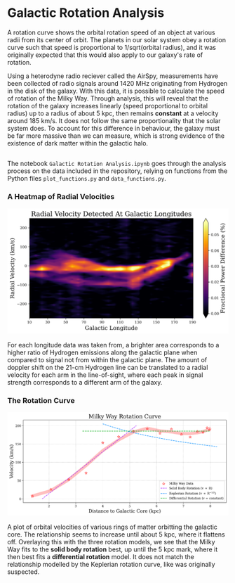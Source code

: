 # Galactic Rotation Analysis

A rotation curve shows the orbital rotation speed of an object at various radii from its center of orbit. The planets in our solar system obey a rotation curve such that speed is proportional to 1/sqrt(orbital radius), and it was originally expected that this would also apply to our galaxy's rate of rotation. 

Using a heterodyne radio reciever called the AirSpy, measurements have been collected of radio signals around 1420 MHz originating from Hydrogen in the disk of the galaxy. With this data, it is possible to calculate the speed of rotation of the Milky Way. Through analysis, this will reveal that the rotation of the galaxy increases linearly (speed proportional to orbital radius) up to a radius of about 5 kpc, then remains **constant** at a velocity around 185 km/s. It does not follow the same proportionality that the solar system does. To account for this difference in behaviour, the galaxy must be far more massive than we can measure, which is strong evidence of the existence of dark matter within the galactic halo. 

##

The notebook `Galactic Rotation Analysis.ipynb` goes through the analysis process on the data included in the repository, relying on functions from the Python files `plot_functions.py` and `data_functions.py`.

### A Heatmap of Radial Velocities

![](RV_Heatmap.png)

For each longitude data was taken from, a brighter area corresponds to a higher ratio of Hydrogen emissions along the galactic plane when compared to signal not from within the galactic plane. The amount of doppler shift on the 21-cm Hydrogen line can be translated to a radial velocity for each arm in the line-of-sight, where each peak in signal strength corresponds to a different arm of the galaxy. 

### The Rotation Curve

![](Rotation_Curve.png)

A plot of orbital velocities of various rings of matter orbitting the galactic core. The relationship seems to increase until about 5 kpc, where it flattens off. Overlaying this with the three rotation models, we see that the Milky Way fits to the **solid body rotation** best, up until the 5 kpc mark, where it then best fits a **differential rotation** model. It does not match the relationship modelled by the Keplerian rotation curve, like was originally suspected.
